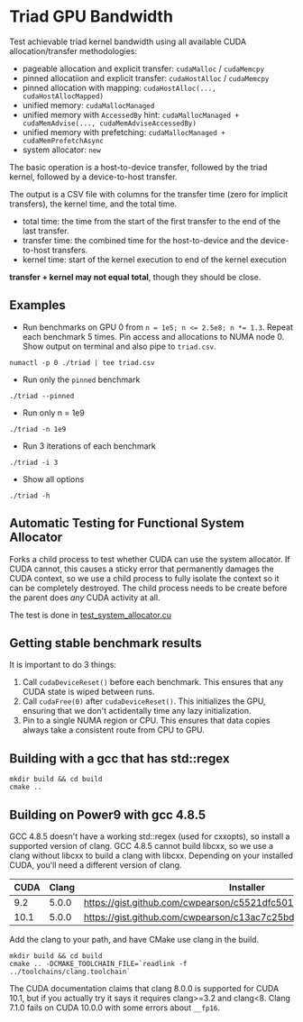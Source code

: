 # Triad GPU Bandwidth

Test achievable triad kernel bandwidth using all available CUDA allocation/transfer methodologies:
* pageable allocation and explicit transfer: `cudaMalloc` / `cudaMemcpy`
* pinned allocatiion and explicit transfer: `cudaHostAlloc` / `cudaMemcpy`
* pinned allocation with mapping: `cudaHostAlloc(..., cudaHostAllocMapped)`
* unified memory: `cudaMallocManaged`
* unified memory with `AccessedBy` hint: `cudaMallocManaged + cudaMemAdvise(..., cudaMemAdviseAccessedBy)`
* unified memory with prefetching: `cudaMallocManaged + cudaMemPrefetchAsync`
* system allocator: `new`

The basic operation is a host-to-device transfer, followed by the triad kernel, followed by a device-to-host transfer.

The output is a CSV file with columns for the transfer time (zero for implicit transfers), the kernel time, and the total time. 

* total time: the time from the start of the first transfer to the end of the last transfer.
* transfer time: the combined time for the host-to-device and the device-to-host transfers.
* kernel time: start of the kernel execution to end of the kernel execution

**transfer + kernel may not equal total**, though they should be close.

## Examples

* Run benchmarks on GPU 0 from `n = 1e5; n <= 2.5e8; n *= 1.3`.
Repeat each benchmark 5 times.
Pin access and allocations to NUMA node 0.
Show output on terminal and also pipe to `triad.csv`.

`numactl -p 0 ./triad | tee triad.csv`

* Run only the `pinned` benchmark

`./triad --pinned`

* Run only n = 1e9

`./triad -n 1e9`

* Run 3 iterations of each benchmark

`./triad -i 3`

* Show all options

`./triad -h`

## Automatic Testing for Functional System Allocator
Forks a child process to test whether CUDA can use the system allocator.
If CUDA cannot, this causes a sticky error that permanently damages the CUDA context, so we use a child process to fully isolate the context so it can be completely destroyed.
The child process needs to be create before the parent does *any* CUDA activity at all.

The test is done in [test_system_allocator.cu](test_system_allocator.cu)

## Getting stable benchmark results

It is important to do 3 things:
1. Call `cudaDeviceReset()` before each benchmark. This ensures that any CUDA state is wiped between runs.
2. Call `cudaFree(0)` after `cudaDeviceReset()`. This initializes the GPU, ensuring that we don't actidentally time any lazy initialization.
3. Pin to a single NUMA region or CPU. This ensures that data copies always take a consistent route from CPU to GPU.

## Building with a gcc that has std::regex

```
mkdir build && cd build
cmake ..
```

## Building on Power9 with gcc 4.8.5

GCC 4.8.5 doesn't have a working std::regex (used for cxxopts), so install a supported version of clang.
GCC 4.8.5 cannot build libcxx, so we use a clang without libcxx to build a clang with libcxx.
Depending on your installed CUDA, you'll need a different version of clang.

| CUDA | Clang | Installer |
|-|-|-|
| 9.2  | 5.0.0 | https://gist.github.com/cwpearson/c5521dfc50175b1d977643b2fc5a2bb1 |
| 10.1 | 5.0.0 | https://gist.github.com/cwpearson/c13ac7c25bde8c8644300e211faf4e78 |

Add the clang to your path, and have CMake use clang in the build.

```
mkdir build && cd build
cmake .. -DCMAKE_TOOLCHAIN_FILE=`readlink -f ../toolchains/clang.toolchain`
```
The CUDA documentation claims that clang 8.0.0 is supported for CUDA 10.1, but if you actually try it says it requires clang>=3.2 and clang<8. Clang 7.1.0 fails on CUDA 10.0.0 with some errors about `__fp16`.

